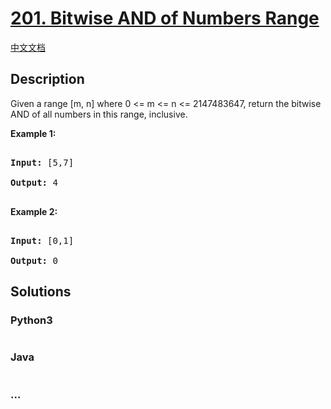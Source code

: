 # [201. Bitwise AND of Numbers Range](https://leetcode.com/problems/bitwise-and-of-numbers-range)

[中文文档](/solution/0200-0299/0201.Bitwise%20AND%20of%20Numbers%20Range/README.md)

## Description

<p>Given a range [m, n] where 0 &lt;= m &lt;= n &lt;= 2147483647, return the bitwise AND of all numbers in this range, inclusive.</p>

<p><strong>Example 1:</strong></p>

<pre>

<strong>Input:</strong> [5,7]

<strong>Output:</strong> 4

</pre>

<p><strong>Example 2:</strong></p>

<pre>

<strong>Input:</strong> [0,1]

<strong>Output:</strong> 0</pre>

## Solutions

<!-- tabs:start -->

### **Python3**

```python

```

### **Java**

```java

```

### **...**

```

```

<!-- tabs:end -->
